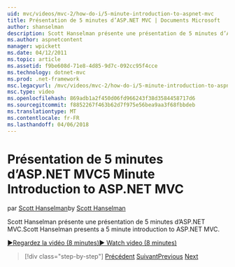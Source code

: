 ```yaml
---
uid: mvc/videos/mvc-2/how-do-i/5-minute-introduction-to-aspnet-mvc
title: Présentation de 5 minutes d’ASP.NET MVC | Documents Microsoft
author: shanselman
description: Scott Hanselman présente une présentation de 5 minutes d’ASP.NET MVC.
ms.author: aspnetcontent
manager: wpickett
ms.date: 04/12/2011
ms.topic: article
ms.assetid: f9be608d-71e8-4d85-9d7c-092cc95f4cce
ms.technology: dotnet-mvc
ms.prod: .net-framework
msc.legacyurl: /mvc/videos/mvc-2/how-do-i/5-minute-introduction-to-aspnet-mvc
msc.type: video
ms.openlocfilehash: 869adb1a2f450d06fd966243f38d3584458717d6
ms.sourcegitcommit: f8852267f463b62d7f975e56bea9aa3f68fbbdeb
ms.translationtype: MT
ms.contentlocale: fr-FR
ms.lasthandoff: 04/06/2018
---
```

<a name="5-minute-introduction-to-aspnet-mvc"></a><span data-ttu-id="b14ea-103">Présentation de 5 minutes d’ASP.NET MVC</span><span class="sxs-lookup"><span data-stu-id="b14ea-103">5 Minute Introduction to ASP.NET MVC</span></span>
====================
<span data-ttu-id="b14ea-104">par [Scott Hanselman](https://github.com/shanselman)</span><span class="sxs-lookup"><span data-stu-id="b14ea-104">by [Scott Hanselman](https://github.com/shanselman)</span></span>

<span data-ttu-id="b14ea-105">Scott Hanselman présente une présentation de 5 minutes d’ASP.NET MVC.</span><span class="sxs-lookup"><span data-stu-id="b14ea-105">Scott Hanselman presents a 5 minute introduction to ASP.NET MVC.</span></span>

[<span data-ttu-id="b14ea-106">&#9654;Regardez la vidéo (8 minutes)</span><span class="sxs-lookup"><span data-stu-id="b14ea-106">&#9654; Watch video (8 minutes)</span></span>](https://channel9.msdn.com/Blogs/ASP-NET-Site-Videos/5-minute-introduction-to-aspnet-mvc)

> [!div class="step-by-step"]
> <span data-ttu-id="b14ea-107">[Précédent](aspnet-mvc-2-render-action.md)
> [Suivant](how-to-best-learn-asp-net-mvc.md)</span><span class="sxs-lookup"><span data-stu-id="b14ea-107">[Previous](aspnet-mvc-2-render-action.md)
[Next](how-to-best-learn-asp-net-mvc.md)</span></span>
